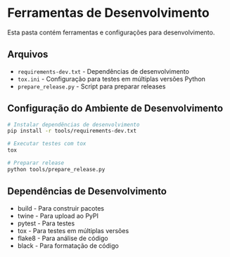 # Ferramentas de Desenvolvimento

Esta pasta contém ferramentas e configurações para desenvolvimento.

## Arquivos

- `requirements-dev.txt` - Dependências de desenvolvimento
- `tox.ini` - Configuração para testes em múltiplas versões Python
- `prepare_release.py` - Script para preparar releases

## Configuração do Ambiente de Desenvolvimento

```bash
# Instalar dependências de desenvolvimento
pip install -r tools/requirements-dev.txt

# Executar testes com tox
tox

# Preparar release
python tools/prepare_release.py
```

## Dependências de Desenvolvimento

- build - Para construir pacotes
- twine - Para upload ao PyPI
- pytest - Para testes
- tox - Para testes em múltiplas versões
- flake8 - Para análise de código
- black - Para formatação de código